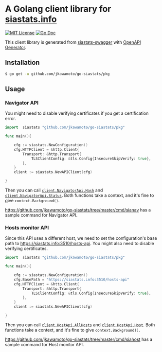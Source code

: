 # A Golang client library for [siastats.info](https://siastats.info/)
[![MIT License](https://img.shields.io/badge/license-MIT-blue.svg?style=flat)](LICENSE)
[![Go Doc](https://img.shields.io/badge/godoc-reference-5272B4.svg?style=flat-square)](https://godoc.org/github.com/jkawamoto/go-siastats/pkg)

This client library is generated from [siastats-swagger](https://github.com/jkawamoto/siastats-swagger) with [OpenAPI Generator](https://github.com/OpenAPITools/openapi-generator).

## Installation 
```bash
$ go get -u github.com/jkawamoto/go-siastats/pkg
```

## Usage
### Navigator API
You might need to disable verifying certificates if you get a certification error. 

```go
import	siastats "github.com/jkawamoto/go-siastats/pkg"

func main(){

	cfg := siastats.NewConfiguration()
	cfg.HTTPClient = &http.Client{
		Transport: &http.Transport{
			TLSClientConfig: &tls.Config{InsecureSkipVerify: true},
		},
	}
	client := siastats.NewAPIClient(cfg)

}
```

Then you can call [`client.NavigatorApi.Hash`](https://godoc.org/github.com/jkawamoto/go-siastats/pkg#NavigatorApiService.Hash)
and [`client.NavigatorApi.Status`](https://godoc.org/github.com/jkawamoto/go-siastats/pkg#NavigatorApiService.Status).
Both functions take a context, and it's fine to give `context.Background()`.

https://github.com/jkawamoto/go-siastats/tree/master/cmd/sianav has a sample command for Navigator API.

### Hosts monitor API
Since this API uses a different host, we need to set the configuration's base path to https://siastats.info:3510/hosts-api.
You might also need to disable verifying certificates.

```go
import	siastats "github.com/jkawamoto/go-siastats/pkg"

func main(){

	cfg := siastats.NewConfiguration()
	cfg.BasePath = "https://siastats.info:3510/hosts-api"
	cfg.HTTPClient = &http.Client{
		Transport: &http.Transport{
			TLSClientConfig: &tls.Config{InsecureSkipVerify: true},
		},
	}
	client := siastats.NewAPIClient(cfg)

}
```

Then you can call [`client.HostApi.AllHosts`](https://godoc.org/github.com/jkawamoto/go-siastats/pkg#HostApiService.AllHosts)
and [`client.HostApi.Host`](https://godoc.org/github.com/jkawamoto/go-siastats/pkg#HostApiService.Host).
Both functions take a context, and it's fine to give `context.Background()`.

https://github.com/jkawamoto/go-siastats/tree/master/cmd/siahost has a sample command for Host monitor API.
